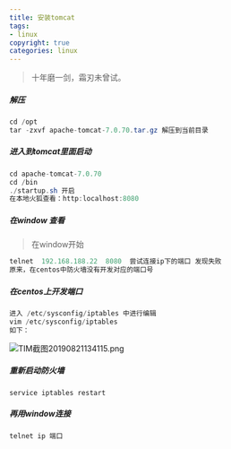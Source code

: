 ```yaml
---
title: 安装tomcat
tags: 
- linux
copyright: true
categories: linux
---
```




<blockquote class="blockquote-center">十年磨一剑，霜刃未曾试。</blockquote>


<!-- more -->


##### 解压
```Java
cd /opt
tar -zxvf apache-tomcat-7.0.70.tar.gz 解压到当前目录
```

#####  进入到tomcat里面启动
```Java
cd apache-tomcat-7.0.70
cd /bin 
./startup.sh 开启  
在本地火狐查看：http:localhost:8080 
```

##### 在window 查看
> 在window开始

```Java
telnet  192.168.188.22  8080  尝试连接ip下的端口 发现失败 
原来，在centos中防火墙没有开发对应的端口号
```

##### 在centos上开发端口
```Java
进入 /etc/sysconfig/iptables 中进行编辑
vim /etc/sysconfig/iptables 
如下：
```
![TIM截图20190821134115.png](https://upload-images.jianshu.io/upload_images/2953304-b6b4e5a19f0f782b.png?imageMogr2/auto-orient/strip%7CimageView2/2/w/1240)

##### 重新启动防火墙
```
service iptables restart 
```
##### 再用window连接
```Java
telnet ip 端口  
```
